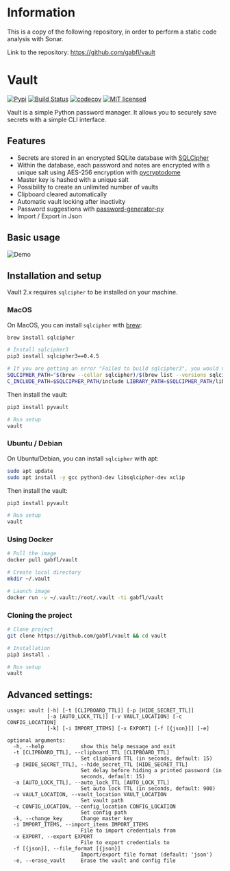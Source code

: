 # Information
This is a copy of the following repository, in order to perform a static code analysis with Sonar.

Link to the repository: https://github.com/gabfl/vault

# Vault

[![Pypi](https://img.shields.io/pypi/v/pyvault.svg)](https://pypi.org/project/pyvault)
[![Build Status](https://github.com/gabfl/vault/actions/workflows/ci.yml/badge.svg?branch=main)](https://github.com/gabfl/vault/actions)
[![codecov](https://codecov.io/gh/gabfl/vault/branch/main/graph/badge.svg)](https://codecov.io/gh/gabfl/vault)
[![MIT licensed](https://img.shields.io/badge/license-MIT-green.svg)](https://raw.githubusercontent.com/gabfl/vault/main/LICENSE)

Vault is a simple Python password manager. It allows you to securely save secrets with a simple CLI interface.

## Features

 - Secrets are stored in an encrypted SQLite database with [SQLCipher](https://www.zetetic.net/sqlcipher/)
 - Within the database, each password and notes are encrypted with a unique salt using AES-256 encryption with [pycryptodome](http://legrandin.github.io/pycryptodome/)
 - Master key is hashed with a unique salt
 - Possibility to create an unlimited number of vaults
 - Clipboard cleared automatically
 - Automatic vault locking after inactivity
 - Password suggestions with [password-generator-py](https://github.com/gabfl/password-generator-py)
 - Import / Export in Json

## Basic usage

![Demo](https://github.com/gabfl/vault/blob/main/img/demo.gif?raw=true)

## Installation and setup

Vault 2.x requires `sqlcipher` to be installed on your machine.

### MacOS

On MacOS, you can install `sqlcipher` with [brew](https://brew.sh/):
```bash
brew install sqlcipher

# Install sqlcipher3
pip3 install sqlcipher3==0.4.5

# If you are getting an error "Failed to build sqlcipher3", you would need to fix the build flags:
SQLCIPHER_PATH="$(brew --cellar sqlcipher)/$(brew list --versions sqlcipher | tr ' ' '\n' | tail -1)"
C_INCLUDE_PATH=$SQLCIPHER_PATH/include LIBRARY_PATH=$SQLCIPHER_PATH/lib pip3 install sqlcipher3==0.4.5
```

Then install the vault:

```bash
pip3 install pyvault

# Run setup
vault
```

### Ubuntu / Debian

On Ubuntu/Debian, you can install `sqlcipher` with apt:
```bash
sudo apt update
sudo apt install -y gcc python3-dev libsqlcipher-dev xclip
```

Then install the vault:

```bash
pip3 install pyvault

# Run setup
vault
```

### Using Docker

```bash
# Pull the image
docker pull gabfl/vault

# Create local directory
mkdir ~/.vault

# Launch image
docker run -v ~/.vault:/root/.vault -ti gabfl/vault
```

### Cloning the project

```bash
# Clone project
git clone https://github.com/gabfl/vault && cd vault

# Installation
pip3 install .

# Run setup
vault
```

## Advanced settings:

```
usage: vault [-h] [-t [CLIPBOARD_TTL]] [-p [HIDE_SECRET_TTL]]
             [-a [AUTO_LOCK_TTL]] [-v VAULT_LOCATION] [-c CONFIG_LOCATION]
             [-k] [-i IMPORT_ITEMS] [-x EXPORT] [-f [{json}]] [-e]

optional arguments:
  -h, --help            show this help message and exit
  -t [CLIPBOARD_TTL], --clipboard_TTL [CLIPBOARD_TTL]
                        Set clipboard TTL (in seconds, default: 15)
  -p [HIDE_SECRET_TTL], --hide_secret_TTL [HIDE_SECRET_TTL]
                        Set delay before hiding a printed password (in
                        seconds, default: 15)
  -a [AUTO_LOCK_TTL], --auto_lock_TTL [AUTO_LOCK_TTL]
                        Set auto lock TTL (in seconds, default: 900)
  -v VAULT_LOCATION, --vault_location VAULT_LOCATION
                        Set vault path
  -c CONFIG_LOCATION, --config_location CONFIG_LOCATION
                        Set config path
  -k, --change_key      Change master key
  -i IMPORT_ITEMS, --import_items IMPORT_ITEMS
                        File to import credentials from
  -x EXPORT, --export EXPORT
                        File to export credentials to
  -f [{json}], --file_format [{json}]
                        Import/export file format (default: 'json')
  -e, --erase_vault     Erase the vault and config file
```
